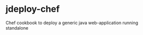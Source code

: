 jdeploy-chef
============

Chef cookbook to deploy a generic java web-application running standalone